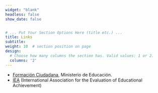 ```yaml
---
widget: "blank"
headless: false
show_date: false


# ... Put Your Section Options Here (title etc.) ...
title: Links 
subtitle: 
weight: 10  # section position on page
design:
  # Choose how many columns the section has. Valid values: 1 or 2.
  columns: '2'
---
```



* [Formación Ciudadana](https://formacionciudadana.mineduc.cl/), Ministerio de Educación.
* [IEA](https://www.iea.nl/) (International Association for the Evaluation of Educational Achievement)
